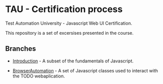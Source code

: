 # TAU - Certification process

Test Automation University - Javascript Web UI Certification.

This repository is a set of excersises presented in the course.

## Branches

- [Introduction](https://github.com/KrzysiuGetReckt/TAU/tree/Introduction) - A subset of the fundamentals of Javascript.

- [BrowserAutomation](https://github.com/KrzysiuGetReckt/TAU/tree/BrowserAutomation) - A set of Javascript classes used to interact with the TODO webaplication.
